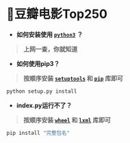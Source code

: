 # 🌈豆瓣电影Top250

* **如何安装使用 [`python3`](https://www.python.org/downloads) ？**

> **上网一查，你就知道**

* **如何使用pip3？**

> **按顺序安装 [`setuptools`](https://pypi.org/project/setuptools/#files) 和 [`pip`](https://pypi.org/project/pip/#files) 库即可**

```python
python setup.py install
```

* **index.py运行不了？**

> **按顺序安装 [`wheel`](https://pypi.org/project/wheel/#files) 和 [`lxml`](https://pypi.org/project/lxml/#files) 库即可**

```python
pip install "完整包名"
```
